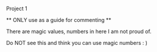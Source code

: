 Project 1 

** ONLY use as a guide for commenting **


There are magic values, numbers in here I am not proud of. 

Do NOT see this and think you can use magic numbers : )
